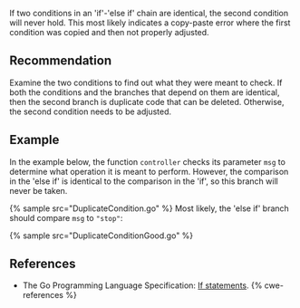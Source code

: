 If two conditions in an 'if'-'else if' chain are identical, the second condition will never hold. This most likely indicates a copy-paste error where the first condition was copied and then not properly adjusted.


## Recommendation
Examine the two conditions to find out what they were meant to check. If both the conditions and the branches that depend on them are identical, then the second branch is duplicate code that can be deleted. Otherwise, the second condition needs to be adjusted.


## Example
In the example below, the function `controller` checks its parameter `msg` to determine what operation it is meant to perform. However, the comparison in the 'else if' is identical to the comparison in the 'if', so this branch will never be taken.

{% sample src="DuplicateCondition.go" %}
Most likely, the 'else if' branch should compare `msg` to `"stop"`:

{% sample src="DuplicateConditionGood.go" %}

## References
* The Go Programming Language Specification: [If statements](https://golang.org/ref/spec#If_statements).
{% cwe-references %}
